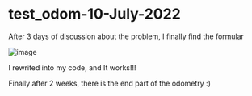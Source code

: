 # test_odom-10-July-2022

After 3 days of discussion about the problem, I finally find the formular

![image](https://user-images.githubusercontent.com/105900658/189028712-24a67ad8-de5f-4818-b0d5-431f23061c5f.png)



I rewrited into my code, and It works!!!



Finally after 2 weeks, there is the end part of the odometry :)

  
